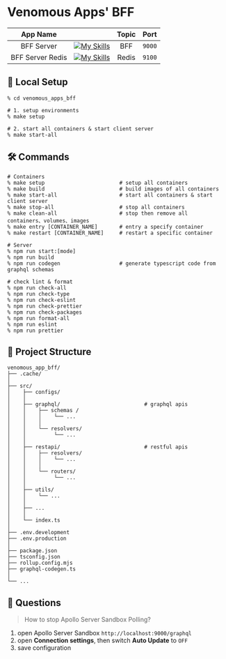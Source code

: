 # Venomous Apps' BFF

|     App Name     |                                                                                                                | Topic |  Port  |
| :--------------: | -------------------------------------------------------------------------------------------------------------- | :---: | :----: |
|    BFF Server    | [![My Skills](https://skillicons.dev/icons?i=docker,nodejs,express,graphql&perline=4)](https://skillicons.dev) |  BFF  | `9000` |
| BFF Server Redis | [![My Skills](https://skillicons.dev/icons?i=docker,redis&perline=4)](https://skillicons.dev)                  | Redis | `9100` |

## 🚀 Local Setup

```shell
% cd venomous_apps_bff

# 1. setup environments
% make setup

# 2. start all containers & start client server
% make start-all
```

## 🛠 Commands

```shell
# Containers
% make setup                        # setup all containers
% make build                        # build images of all containers
% make start-all                    # start all containers & start client server
% make stop-all                     # stop all containers
% make clean-all                    # stop then remove all containers、volumes、images
% make entry [CONTAINER_NAME]       # entry a specify container
% make restart [CONTAINER_NAME]     # restart a specific container

# Server
% npm run start:[mode]
% npm run build
% npm run codegen                   # generate typescript code from graphql schemas

# check lint & format
% npm run check-all
% npm run check-type
% npm run check-eslint
% npm run check-prettier
% npm run check-packages
% npm run format-all
% npm run eslint
% npm run prettier
```

## 📂 Project Structure

```shell
venomous_app_bff/
├── .cache/
│
├── src/
│    ├── configs/
│    │
│    ├── graphql/                           # graphql apis
│    │    ├── schemas /
│    │    │    └── ...
│    │    │
│    │    └── resolvers/
│    │         └── ...
│    │
│    ├── restapi/                           # restful apis
│    │    ├── resolvers/
│    │    │    └── ...
│    │    │
│    │    └── routers/
│    │         └── ...
│    │
│    ├── utils/
│    │    └── ...
│    │
│    ├── ...
│    │
│    └── index.ts
│
├── .env.development
├── .env.production
│
├── package.json
├── tsconfig.json
├── rollup.config.mjs
├── graphql-codegen.ts
│
└── ...
```

## 🤔 Questions

> How to stop Apollo Server Sandbox Polling?

1. open Apollo Server Sandbox `http://localhost:9000/graphql`
2. open **Connection settings**, then switch **Auto Update** to `OFF`
3. save configuration

